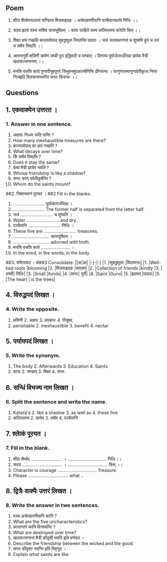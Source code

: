 ## Poem
1. शीलं शाैर्यमनालस्यं पाण्डित्यं मित्रसङ्ग्रहः ।
अचाेरहरणीयानि पञ्चैतान्यक्षयाे निधिः ।।

2. सदयं हृदयं यस्य भाषितं सत्यभूषितम् ।
कायः परहिते यस्य कलिस्तस्य कराेति किम् ।।

3. शिक्षा क्षयं गच्छति कालपर्ययात्
सुबद्धमूला निपतन्ति पादपाः ।
जलं जलस्थानगतं च शुष्यति
हुतं च दत्तं च तथैव तिष्ठति ।।

4. आरम्भगुर्वी क्षयिणी क्रमेण
लघ्वी पुरा वृद्धिमती च पश्चात् ।
दिनस्य पूर्वार्धपरार्धभिन्ना
छायेव मैत्री खलसज्जनानाम् ।।

5. मनसि वचसि काये पुण्यपीयूषपूर्णाः
त्रिभुवनमुपकारश्रेणिभिः प्रीणयन्तः ।
परगुणपरमाणून्पर्वतीकृत्य नित्यं
निजहृदि विलसन्तस्सन्ति सन्तः कियन्तः ।।

## Questions
## 1. एकवाक्येन उत्तरत ।
### 1. Answer in one sentence.
1. अक्षयाः निधयः कति सन्ति ?
1. How many inexhaustible treasures are there?
2. कालपर्ययात् का क्षयं गच्छति ?
2. What decays over time?
3. किं तथैव तिष्ठति ?
3. Does it stay the same?
4. केषां मैत्री छायेव भवति ?
4. Whose friendship is like a shadow?
5. सन्तः कान् पर्वतीकुर्वन्ति ?
5. Whom do the saints mount?

##2. रिक्तस्थानं पूरयत ।
##2 Fill in the blanks.
1. ......................... पूर्वार्धपरार्धभिन्ना ।
1. ......................... The former half is separated from the latter half.
2. जलं .......................... च शुष्यति ।
2. Water .......................... and dry.
3. पञ्चैतानि .......................... निधिः ।
3. These five are .......................... treasures.
4. ............................. सत्यभूषितम् ।
4. ............................. adorned with truth.
5. मनसि वचसि काये ....................... ।
5. In the mind, in the words, in the body

##3. संयाेजयत ।
###3 Consolidate.
||अ|आ|
|-|-|-|
|1. |सुबद्धमूलाः |विलसन्तः|
|1. |Well-tied roots |blooming
|2. |मित्रसङ्ग्रहः |सदयम्|
|2. |Collection of friends |kindly
|3. |लघ्वी| निधिः|
|3. |Small |funds|
|4. |सन्तः| गुर्वी|
|4. |Saint |Gurvi|
|5. |हृदयम् |पादपाः|
|5. |The heart | is the trees|

## 4. विरुद्धपदं लिखत ।
### 4. Write the opposite.
1. क्षयिणी 2. अक्षयः 3. उपकारः 4. पीयूषम्
1. perishable 2. inexhaustible 3. benefit 4. nectar
## 5. पर्यायपदं लिखत ।
### 5. Write the synonym.
1. The body 2. Afterwards 3. Education 4. Saints
1. कायः 2. पश्चात् 3. शिक्षा 4. सन्तः
## 6. सन्धिं विभज्य नाम लिखत ।
### 6. Split the sentence and write the name.
1. Kalista's 2. like a shadow 3. as well as 4. these five
1. कलिस्तस्य 2. छायेव 3. तथैव 4. पञ्चैतानि
## 7. श्लाेकं पूरयत ।
### 7. Fill in the blank.
1. शीलं शाैर्यम् ......................... ।
 ............................... निधिः।।
2. सदयं ................................ ।
 ................................ किम् ।।
1. Character is courage
  ............................... Treasure.
2. Please
  ................................ what ..
## 8. द्वित्रैः वाक्यैः उत्तरं लिखत ।
### 8. Write the answer in two sentences.
1. पञ्च अचाेरहरणीयानि कानि ?
1. What are the five uncharacteristics?
2. कालान्तरे कानि विनश्यन्ति ?
2. What are destroyed over time?
3. खलसज्जनानां मैत्री कीदृशी भवति इति वर्णयत ।
3. Describe the friendship between the wicked and the good.
4. सन्तः कीदृशाः भवन्ति इति विवृणुत ।
4. Explain what saints are like.
